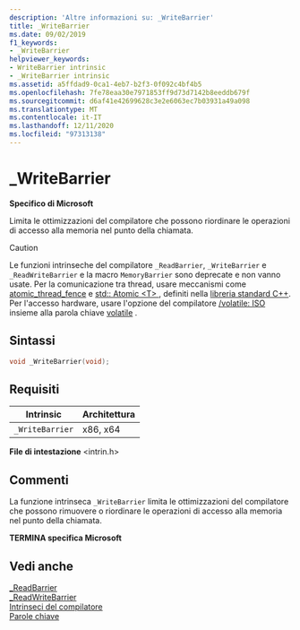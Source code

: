 ```yaml
---
description: 'Altre informazioni su: _WriteBarrier'
title: _WriteBarrier
ms.date: 09/02/2019
f1_keywords:
- _WriteBarrier
helpviewer_keywords:
- WriteBarrier intrinsic
- _WriteBarrier intrinsic
ms.assetid: a5ffdad9-0ca1-4eb7-b2f3-0f092c4bf4b5
ms.openlocfilehash: 7fe78eaa30e7971853ff9d73d7142b8eeddb679f
ms.sourcegitcommit: d6af41e42699628c3e2e6063ec7b03931a49a098
ms.translationtype: MT
ms.contentlocale: it-IT
ms.lasthandoff: 12/11/2020
ms.locfileid: "97313138"
---
```

# <a name="_writebarrier"></a>_WriteBarrier

**Specifico di Microsoft**

Limita le ottimizzazioni del compilatore che possono riordinare le operazioni di accesso alla memoria nel punto della chiamata.

> [!CAUTION]
> Le funzioni intrinseche del compilatore `_ReadBarrier`, `_WriteBarrier` e `_ReadWriteBarrier` e la macro `MemoryBarrier` sono deprecate e non vanno usate. Per la comunicazione tra thread, usare meccanismi come [atomic_thread_fence](../standard-library/atomic-functions.md#atomic_thread_fence) e [std:: Atomic \<T> ](../standard-library/atomic.md), definiti nella [libreria standard C++](../standard-library/cpp-standard-library-reference.md). Per l'accesso hardware, usare l'opzione del compilatore [/volatile: ISO](../build/reference/volatile-volatile-keyword-interpretation.md) insieme alla parola chiave [volatile](../cpp/volatile-cpp.md) .

## <a name="syntax"></a>Sintassi

```C
void _WriteBarrier(void);
```

## <a name="requirements"></a>Requisiti

|Intrinsic|Architettura|
|---------------|------------------|
|`_WriteBarrier`|x86, x64|

**File di intestazione** \<intrin.h>

## <a name="remarks"></a>Commenti

La funzione intrinseca `_WriteBarrier` limita le ottimizzazioni del compilatore che possono rimuovere o riordinare le operazioni di accesso alla memoria nel punto della chiamata.

**TERMINA specifica Microsoft**

## <a name="see-also"></a>Vedi anche

[_ReadBarrier](../intrinsics/readbarrier.md)\
[_ReadWriteBarrier](../intrinsics/readwritebarrier.md)\
[Intrinseci del compilatore](../intrinsics/compiler-intrinsics.md)\
[Parole chiave](../cpp/keywords-cpp.md)

